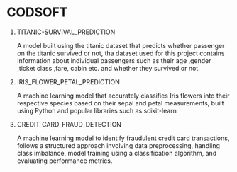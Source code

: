 # CODSOFT
1. TITANIC-SURVIVAL_PREDICTION

    A model built using the titanic dataset that predicts whether  passenger on the titanic survived or not, tha dataset used for this project contains information about individual passengers such as their age ,gender ,ticket class ,fare, cabin etc. and whether they survived or not.


2. IRIS_FLOWER_PETAL_PREDICTION

   A machine learning model that accurately classifies Iris flowers into their respective species based on their sepal and petal 
 measurements, built using Python and popular libraries such as scikit-learn 

3. CREDIT_CARD_FRAUD_DETECTION

    A machine learning model to identify fraudulent credit card transactions, follows a structured approach involving data preprocessing, handling class imbalance, model training using a classification algorithm, and evaluating performance metrics. 
   
  
